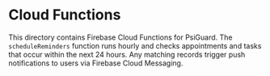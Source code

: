 # Cloud Functions

This directory contains Firebase Cloud Functions for PsiGuard. The `scheduleReminders` function runs hourly and checks appointments and tasks that occur within the next 24 hours. Any matching records trigger push notifications to users via Firebase Cloud Messaging.
